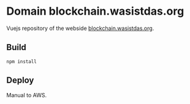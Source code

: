 # Domain blockchain.wasistdas.org

Vuejs repository of the webside [blockchain.wasistdas.org](http://blockchain.wasistdas.org). 

## Build

```
npm install
```

## Deploy

Manual to AWS.
